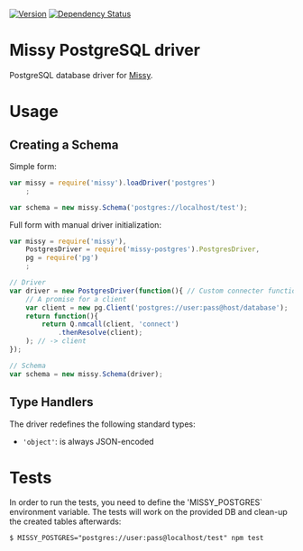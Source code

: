 [![Version](https://badge.fury.io/js/missy-postgres.png)](https://npmjs.org/package/missy-postgres)
[![Dependency Status](https://gemnasium.com/kolypto/nodejs-missy-postgres.png)](https://gemnasium.com/kolypto/nodejs-missy-postgres)

Missy PostgreSQL driver
====================

PostgreSQL database driver for [Missy](https://github.com/kolypto/nodejs-missy).






Usage
=====

Creating a Schema
-----------------

Simple form:

```js
var missy = require('missy').loadDriver('postgres')
    ;

var schema = new missy.Schema('postgres://localhost/test');
```

Full form with manual driver initialization:

```js
var missy = require('missy'),
    PostgresDriver = require('missy-postgres').PostgresDriver,
    pg = require('pg')
    ;

// Driver
var driver = new PostgresDriver(function(){ // Custom connecter function
    // A promise for a client
    var client = new pg.Client('postgres://user:pass@host/database');
    return function(){
        return Q.nmcall(client, 'connect')
            .thenResolve(client);
    ); // -> client
});

// Schema
var schema = new missy.Schema(driver);
```






Type Handlers
-------------

The driver redefines the following standard types:

* `'object'`: is always JSON-encoded





Tests
=====

In order to run the tests, you need to define the 'MISSY_POSTGRES` environment variable.
The tests will work on the provided DB and clean-up the created tables afterwards:

```console
$ MISSY_POSTGRES="postgres://user:pass@localhost/test" npm test
```
